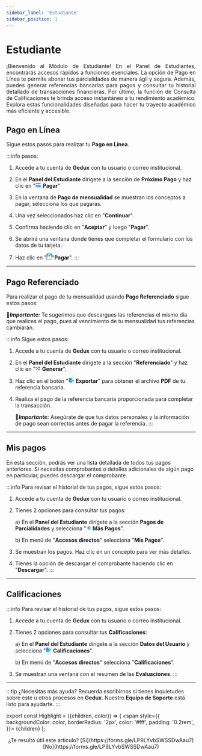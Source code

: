 ```yaml
---
sidebar_label: 'Estudiante'
sidebar_position: 1
---
```


# Estudiante 

<div align="justify">¡Bienvenido al Módulo de Estudiante! En el Panel de Estudiantes, encontrarás accesos rápidos a funciones esenciales. La opción de Pago en Línea te permite abonar tus parcialidades de manera ágil y segura. Además, puedes generar referencias bancarias para pagos y consultar tu historial detallado de transacciones financieras. Por último, la función de Consulta de Calificaciones te brinda acceso instantáneo a tu rendimiento académico. Explora estas funcionalidades diseñadas para hacer tu trayecto académico más eficiente y accesible.</div>

## Pago en Línea

 Sigue estos pasos para realizar tu **Pago en Línea**.

:::info pasos:

1. Accede a tu cuenta de **Gedux** con tu usuario o correo institucional.

2. En el **Panel del Estudiante** dirígete a la sección de **Próximo Pago** y haz clic en "![](./img/IcoCrd.png) **Pagar**"

3. En la ventana de **Pago de mensualidad** se muestran los conceptos a pagar, selecciona los que pagarás.

4. Una vez seleccionados haz clic en "**Continuar**".

5. Confirma haciendo clic en "**Aceptar**" y luego "**Pagar**".

6. Se abrirá una ventana donde tienes que completar el formulario con los datos de tu tarjeta.

7. Haz clic en "![](./img/IcoCan3.png)"**Pagar**".
:::
___

## Pago Referenciado

 Para realizar el pago de tu mensualidad usando **Pago Referenciado** sigue estos pasos:

📢***Importante:*** Te sugerimos que descargues las referencias el mismo día que realices el pago, pues al vencimiento de tu mensualidad tus referencias cambiarán.

:::info Sigue estos pasos:

1. Accede a tu cuenta de **Gedux** con tu usuario o correo institucional.

2. En el **Panel del Estudiante** dirígete a la sección "**Referenciado**" y haz clic en "![](./img/IcoGen.png) **Generar**".

3. Haz clic en el botón "![](./img/IcoExp2.png) **Exportar**" para obtener el archivo **PDF** de tu referencia bancaria.

4. Realiza el pago de la referencia bancaria proporcionada para completar la transacción.

   📢***Importante:*** Asegúrate de que tus datos personales y la información de pago sean correctos antes de pagar la referencia.
:::
___

## Mis pagos

En esta sección, podrás ver una lista detallada de todos tus pagos anteriores. Si necesitas comprobantes o detalles adicionales de algún pago en particular, puedes descargar el comprobante.

:::info Para revisar el historial de tus pagos, sigue estos pasos:

1. Accede a tu cuenta de **Gedux** con tu usuario o correo institucional.

2. Tienes 2 opciones para consultar tus pagos:
    
    a) En el **Panel del Estudiante** dirígete a la sección **Pagos de Parcialidades** y selecciona "**![](./img/IcoAdd.png) Más Pagos**".

    b) En menú de "**Accesos directos**" selecciona "**Mis Pagos**".

3. Se muestran los pagos. Haz clic en un concepto para ver más detalles.

4. Tienes la opción de descargar el comprobante haciendo clic en "**Descargar**".
:::
___

## Calificaciones

:::info Para revisar el historial de tus pagos, sigue estos pasos:

1. Accede a tu cuenta de **Gedux** con tu usuario o correo institucional.

2. Tienes 2 opciones para consultar tus **Calificaciones**:
    
    a) En el **Panel del Estudiante** dirígete a la sección **Datos del Usuario** y selecciona "**![](./img/IcoCal.png) Calificaciones**".

    b) En menú de "**Accesos directos**" selecciona "**Calificaciones**".

3. Se muestran una ventana con el resumen de las **Evaluaciones**.
:::
___
:::tip ¿Necesitas más ayuda?
Recuerda escribirnos si tienes inquietudes sobre este u otros procesos en **Gedux**. Nuestro **Equipo de Soporte** está listo para ayudarte.
:::

export const Highlight = ({children, color}) => (
  <span
    style={{
      backgroundColor: color,
      borderRadius: '2px',
      color: '#fff',
      padding: '0.2rem',
    }}>
    {children}
  </span>
);

<center>¿Te resultó útil este artículo? <Highlight color="#B0AEAC">[Si](https://forms.gle/LP9LYvbSWSSDwAau7)</Highlight> <Highlight color="#B0AEAC">[No](https://forms.gle/LP9LYvbSWSSDwAau7)</Highlight> </center>